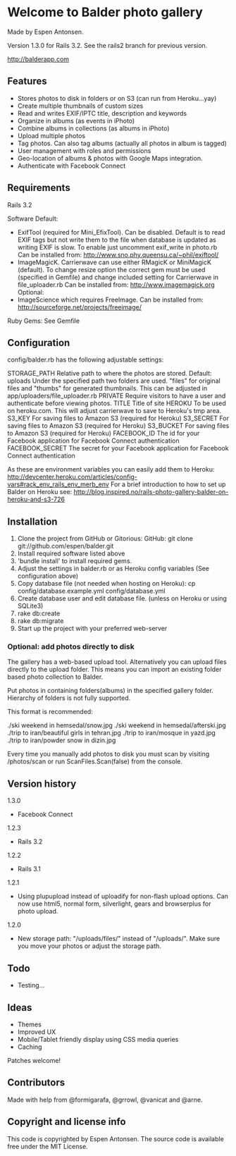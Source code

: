 # Welcome to Balder photo gallery

Made by Espen Antonsen.

Version 1.3.0 for Rails 3.2. See the rails2 branch for previous version.

http://balderapp.com

## Features

* Stores photos to disk in folders or on S3 (can run from Heroku...yay)
* Create multiple thumbnails of custom sizes
* Read and writes EXIF/IPTC title, description and keywords
* Organize in albums (as events in iPhoto)
* Combine albums in collections (as albums in iPhoto)
* Upload multiple photos
* Tag photos. Can also tag albums (actually all photos in album is tagged)
* User management with roles and permissions
* Geo-location of albums & photos with Google Maps integration.
* Authenticate with Facebook Connect

## Requirements

Rails 3.2

Software
Default:
- ExifTool (required for Mini_EfixTool). Can be disabled. Default is to read EXIF tags but not write them to the file when database is updated as writing EXIF is slow. To enable just uncomment exif_write in photo.rb
Can be installed from: http://www.sno.phy.queensu.ca/~phil/exiftool/
- ImageMagicK. Carrierwave can use either RMagicK or MiniMagicK (default). To change resize option the correct gem must be used (specified in Gemfile) and change included setting for Carrierwave in file_uploader.rb
Can be installed from: http://www.imagemagick.org
Optional:
- ImageScience which requires FreeImage. Can be installed from: http://sourceforge.net/projects/freeimage/

Ruby Gems: See Gemfile

## Configuration

config/balder.rb has the following adjustable settings:

STORAGE_PATH	Relative path to where the photos are stored. Default: uploads
				Under the specified path two folders are used. "files" for original files and "thumbs" for generated thumbnails.
				This can be adjusted in app/uploaders/file_uploader.rb
PRIVATE			Require visitors to have a user and authenticate before viewing photos.
TITLE			Title of site
HEROKU			To be used on heroku.com. This will adjust carrierwave to save to Heroku's tmp area.
S3_KEY			For saving files to Amazon S3 (required for Heroku)
S3_SECRET		For saving files to Amazon S3 (required for Heroku)
S3_BUCKET		For saving files to Amazon S3 (required for Heroku)
FACEBOOK_ID The id for your Facebook application for Facebook Connect authentication
FACEBOOK_SECRET The secret for your Facebook application for Facebook Connect authentication

As these are environment variables you can easily add them to Heroku:
http://devcenter.heroku.com/articles/config-vars#rack_env_rails_env_merb_env
For a brief introduction to how to set up Balder on Heroku see:
http://blog.inspired.no/rails-photo-gallery-balder-on-heroku-and-s3-726

## Installation

1. Clone the project from GitHub or Gitorious:
	GitHub: git clone git://github.com/espen/balder.git
2. Install required software listed above
3. 'bundle install' to install required gems.
4. Adjust the settings in balder.rb or as Heroku config variables (See configuration above)
5. Copy database file (not needed when hosting on Heroku):
	cp config/database.example.yml config/database.yml
6. Create database user and edit database file. (unless on Heroku or using SQLite3)
7. rake db:create
8. rake db:migrate
9. Start up the project with your preferred web-server

### Optional: add photos directly to disk

The gallery has a web-based upload tool. Alternatively you can upload files directly to the upload folder. This means you can import an existing folder based photo collection to Balder.

Put photos in containing folders(albums) in the specified gallery folder.
Hierarchy of folders is not fully supported.

This format is recommended:

./ski weekend in hemsedal/snow.jpg
./ski weekend in hemsedal/afterski.jpg
./trip to iran/beautiful girls in tehran.jpg
./trip to iran/mosque in yazd.jpg
./trip to iran/powder snow in dizin.jpg

Every time you manually add photos to disk you must scan by visiting /photos/scan or run ScanFiles.Scan(false) from the console.

## Version history

1.3.0
- Facebook Connect

1.2.3
- Rails 3.2

1.2.2
- Rails 3.1

1.2.1
- Using plupupload instead of uploadify for non-flash upload options. Can now use html5, normal form, silverlight, gears and browserplus for photo upload.

1.2.0
- New storage path: "/uploads/files/" instead of "/uploads/". Make sure you move your photos or adjust the storage path.

## Todo

- Testing...

## Ideas

- Themes
- Improved UX
- Mobile/Tablet friendly display using CSS media queries
- Caching

Patches welcome!

## Contributors

Made with help from @formigarafa, @grrowl, @vanicat and @arne.

## Copyright and license info

This code is copyrighted by Espen Antonsen. The source code is available free under the MIT License.